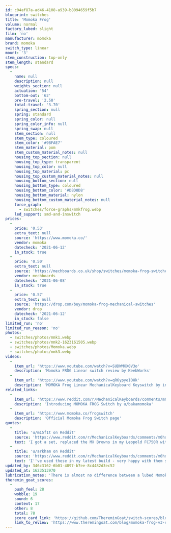 ```yaml
---
id: c04af87a-ad46-4108-a939-b8094659f5b7
blueprint: switches
title: 'Momoka Frog'
volume: normal
factory_lubed: slight
film: 'no'
manufacturer: momoka
brand: momoka
switch_type: linear
mount: '3'
stem_construction: top-only
stem_length: standard
specs:
  -
    name: null
    description: null
    weights_section: null
    actuation: '54'
    bottom-out: '62'
    pre-travel: '2.50'
    total-travel: '3.70'
    spring_section: null
    spring: standard
    spring_color: null
    spring_color_info: null
    spring_swap: null
    stem_section: null
    stem_type: coloured
    stem_color: '#9BFAE7'
    stem_material: pom
    stem_custom_material_notes: null
    housing_top_section: null
    housing_top_type: transparent
    housing_top_color: null
    housing_top_material: pc
    housing_top_custom_material_notes: null
    housing_bottom_section: null
    housing_bottom_type: coloured
    housing_bottom_color: '#D8D8D8'
    housing_bottom_material: nylon
    housing_bottom_custom_material_notes: null
    force_graph:
      - switches/force-graphs/mmkfrog.webp
    led_support: smd-and-inswitch
prices:
  -
    price: '0.53'
    extra_text: null
    source: 'https://www.momoka.co/'
    vendor: momoka
    datecheck: '2021-06-12'
    in_stock: true
  -
    price: '0.50'
    extra_text: null
    source: 'https://mechboards.co.uk/shop/switches/momoka-frog-switches/'
    vendor: mechboards
    datecheck: '2021-06-08'
    in_stock: true
  -
    price: '0.57'
    extra_text: null
    source: 'https://drop.com/buy/momoka-frog-mechanical-switches'
    vendor: drop
    datecheck: '2021-06-12'
    in_stock: false
limited_run: 'no'
limited_run_reason: 'no'
photos:
  - switches/photos/mmk1.webp
  - switches/photos/mmk2-1623161505.webp
  - switches/photos/Momoka.webp
  - switches/photos/mmk3.webp
videos:
  -
    item_url: 'https://www.youtube.com/watch?v=SUDWMXX0V3o'
    description: 'Momoka FROG Linear switch review by KeebWorks'
  -
    item_url: 'https://www.youtube.com/watch?v=qR6ypyeIOHk'
    description: 'MOMOKA Frog Linear MechanicalKeyboard Keyswitch by in外设'
related_links:
  -
    item_url: 'https://www.reddit.com/r/MechanicalKeyboards/comments/m0hd3s/introducing_momoka_frog_switch/'
    description: 'Introducing MOMOKA FROG Switch by u/bakamomoka'
  -
    item_url: 'https://www.momoka.co/frogswitch'
    description: 'Official Momoka Frog Switch page'
quotes:
  -
    title: 'u/m15f1t on Reddit'
    source: 'https://www.reddit.com/r/MechanicalKeyboards/comments/m0hd3s/introducing_momoka_frog_switch/'
    text: 'I got a set, replaced the MX Browns in my Leopold FC750R with the Frogs. Totally different keeb now, absolutely love them. Very clean sound, smooth and silky. Just ordered a second set.'
  -
    title: 'u/arkham on Reddit'
    source: 'https://www.reddit.com/r/MechanicalKeyboards/comments/m0hd3s/introducing_momoka_frog_switch/'
    text: 'I''ve used these in my latest build - very happy with them so far (coming from Kailh Box Blacks).'
updated_by: 346c3162-6b01-4097-b7ee-8c4482d3ec52
updated_at: 1623513970
lubrication_notes: 'There is almost no difference between a lubed Momoka Frog and a Stock Momoka Frog. It is not recommended to lube them.'
theremin_goat_scores:
  -
    push_feel: 28
    wobble: 19
    sound: 6
    context: 17
    other: 8
    total: 78
    score_card_link: 'https://github.com/ThereminGoat/switch-scores/blob/master/Momoka%20Frog%20V3.pdf'
    link_to_review: 'https://www.theremingoat.com/blog/momoka-frog-v3-switch-review'
---
```

